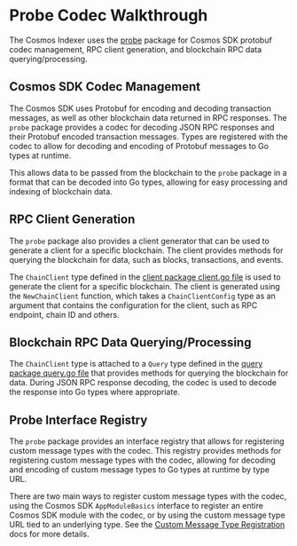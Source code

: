 # Probe Codec Walkthrough

The Cosmos Indexer uses the [probe](https://github.com/DefiantLabs/probe) package for Cosmos SDK protobuf codec management, RPC client generation, and blockchain RPC data querying/processing.

## Cosmos SDK Codec Management

The Cosmos SDK uses Protobuf for encoding and decoding transaction messages, as well as other blockchain data returned in RPC responses. The `probe` package provides a codec for decoding JSON RPC responses and their Protobuf encoded transaction messages. Types are registered with the codec to allow for decoding and encoding of Protobuf messages to Go types at runtime.

This allows data to be passed from the blockchain to the `probe` package in a format that can be decoded into Go types, allowing for easy processing and indexing of blockchain data.

## RPC Client Generation

The `probe` package also provides a client generator that can be used to generate a client for a specific blockchain. The client provides methods for querying the blockchain for data, such as blocks, transactions, and events.

The `ChainClient` type defined in the [client package client.go file](https://github.com/DefiantLabs/probe/blob/main/client/client.go) is used to generate the client for a specific blockchain. The client is generated using the `NewChainClient` function, which takes a `ChainClientConfig` type as an argument that contains the configuration for the client, such as RPC endpoint, chain ID and others.

## Blockchain RPC Data Querying/Processing

The `ChainClient` type is attached to a `Query` type defined in the [query package query.go file](https://github.com/DefiantLabs/probe/blob/main/query/query.go) that provides methods for querying the blockchain for data. During JSON RPC response decoding, the codec is used to decode the response into Go types where appropriate.

## Probe Interface Registry

The `probe` package provides an interface registry that allows for registering custom message types with the codec. This registry provides methods for registering custom message types with the codec, allowing for decoding and encoding of custom message types to Go types at runtime by type URL.

There are two main ways to register custom message types with the codec, using the Cosmos SDK `AppModuleBasics` interface to register an entire Cosmos SDK module with the codec, or by using the custom message type URL tied to an underlying type. See the [Custom Message Type Registration](./custom_message_type_registration.md) docs for more details.
